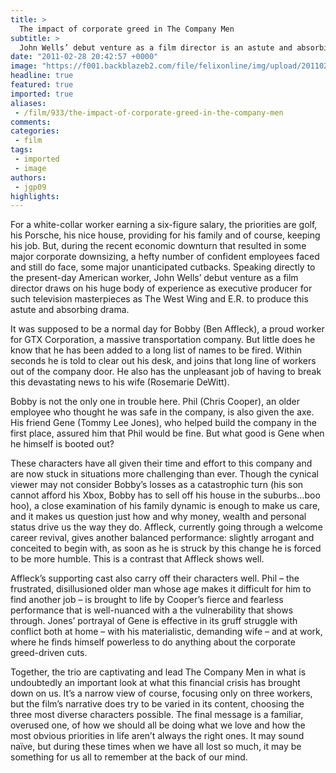 ```yaml
---
title: >
  The impact of corporate greed in The Company Men
subtitle: >
  John Wells’ debut venture as a film director is an astute and absorbing drama
date: "2011-02-28 20:42:57 +0000"
image: "https://f001.backblazeb2.com/file/felixonline/img/upload/201102282040-ks607-thecompa.jpg"
headline: true
featured: true
imported: true
aliases:
 - /film/933/the-impact-of-corporate-greed-in-the-company-men
comments:
categories:
 - film
tags:
 - imported
 - image
authors:
 - jgp09
highlights:
---
```


For a white-collar worker earning a six-figure salary, the priorities are golf, his Porsche, his nice house, providing for his family and of course, keeping his job. But, during the recent economic downturn that resulted in some major corporate downsizing, a hefty number of confident employees faced and still do face, some major unanticipated cutbacks. Speaking directly to the present-day American worker, John Wells’ debut venture as a film director draws on his huge body of experience as executive producer for such television masterpieces as The West Wing and E.R. to produce this astute and absorbing drama.

It was supposed to be a normal day for Bobby (Ben Affleck), a proud worker for GTX Corporation, a massive transportation company. But little does he know that he has been added to a long list of names to be fired. Within seconds he is told to clear out his desk, and joins that long line of workers out of the company door. He also has the unpleasant job of having to break this devastating news to his wife (Rosemarie DeWitt).

Bobby is not the only one in trouble here. Phil (Chris Cooper), an older employee who thought he was safe in the company, is also given the axe. His friend Gene (Tommy Lee Jones), who helped build the company in the first place, assured him that Phil would be fine. But what good is Gene when he himself is booted out?

These characters have all given their time and effort to this company and are now stuck in situations more challenging than ever. Though the cynical viewer may not consider Bobby’s losses as a catastrophic turn (his son cannot afford his Xbox, Bobby has to sell off his house in the suburbs…boo hoo), a close examination of his family dynamic is enough to make us care, and it makes us question just how and why money, wealth and personal status drive us the way they do. Affleck, currently going through a welcome career revival, gives another balanced performance: slightly arrogant and conceited to begin with, as soon as he is struck by this change he is forced to be more humble. This is a contrast that Affleck shows well.

Affleck’s supporting cast also carry off their characters well. Phil – the frustrated, disillusioned older man whose age makes it difficult for him to find another job – is brought to life by Cooper’s fierce and fearless performance that is well-nuanced with a the vulnerability that shows through. Jones’ portrayal of Gene is effective in its gruff struggle with conflict both at home – with his materialistic, demanding wife – and at work, where he finds himself powerless to do anything about the corporate greed-driven cuts.

Together, the trio are captivating and lead The Company Men in what is undoubtedly an important look at what this financial crisis has brought down on us. It’s a narrow view of course, focusing only on three workers, but the film’s narrative does try to be varied in its content, choosing the three most diverse characters possible. The final message is a familiar, overused one, of how we should all be doing what we love and how the most obvious priorities in life aren’t always the right ones. It may sound naïve, but during these times when we have all lost so much, it may be something for us all to remember at the back of our mind.

